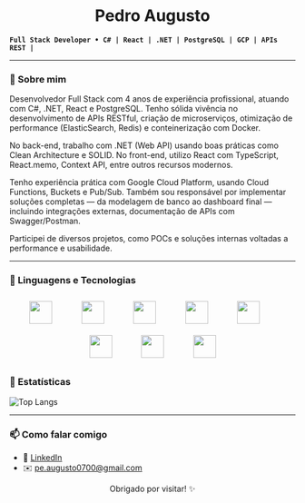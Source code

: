 <h1 align="center">Pedro Augusto</h1>
 
 **`Full Stack Developer • C# | React | .NET | PostgreSQL | GCP | APIs REST |`**

<link rel="stylesheet" type='text/css' href="https://cdn.jsdelivr.net/gh/devicons/devicon@latest/devicon.min.css" />

---

### 🧠 Sobre mim

Desenvolvedor Full Stack com 4 anos de experiência profissional, atuando com C#, .NET, React e PostgreSQL. Tenho sólida vivência no desenvolvimento de APIs RESTful, criação de microserviços, otimização de performance (ElasticSearch, Redis) e conteinerização com Docker.

No back-end, trabalho com .NET (Web API) usando boas práticas como Clean Architecture e SOLID. No front-end, utilizo React com TypeScript, React.memo, Context API, entre outros recursos modernos.

Tenho experiência prática com Google Cloud Platform, usando Cloud Functions, Buckets e Pub/Sub. Também sou responsável por implementar soluções completas — da modelagem de banco ao dashboard final — incluindo integrações externas, documentação de APIs com Swagger/Postman.

Participei de diversos projetos, como POCs e soluções internas voltadas a performance e usabilidade.

---

### 🧰 Linguagens e Tecnologias

<p align="center">
  <img src="https://cdn.jsdelivr.net/gh/devicons/devicon/icons/csharp/csharp-original.svg" width="40" height="40" style="margin: 10px;" />
  &nbsp;&nbsp;&nbsp;&nbsp;&nbsp;&nbsp;
  <img src="https://cdn.jsdelivr.net/gh/devicons/devicon/icons/dotnetcore/dotnetcore-original.svg" width="40" height="40" style="margin: 10px;" />
  &nbsp;&nbsp;&nbsp;&nbsp;&nbsp;&nbsp;
  <img src="https://cdn.jsdelivr.net/gh/devicons/devicon/icons/postgresql/postgresql-original.svg" width="40" height="40" style="margin: 10px;" />
  &nbsp;&nbsp;&nbsp;&nbsp;&nbsp;&nbsp;
  <img src="https://cdn.jsdelivr.net/gh/devicons/devicon/icons/react/react-original.svg" width="40" height="40" style="margin: 10px;" />
  &nbsp;&nbsp;&nbsp;&nbsp;&nbsp;&nbsp;
  <img src="https://cdn.jsdelivr.net/gh/devicons/devicon/icons/typescript/typescript-original.svg" width="40" height="40" style="margin: 10px;" />
  &nbsp;&nbsp;&nbsp;&nbsp;&nbsp;&nbsp;
  <img src="https://cdn.jsdelivr.net/gh/devicons/devicon/icons/javascript/javascript-original.svg" width="40" height="40" style="margin: 10px;" />
  &nbsp;&nbsp;&nbsp;&nbsp;&nbsp;&nbsp;
  <img src="https://cdn.jsdelivr.net/gh/devicons/devicon/icons/git/git-original.svg" width="40" height="40" style="margin: 10px;" />
  &nbsp;&nbsp;&nbsp;&nbsp;&nbsp;&nbsp;
  <img src="https://cdn.jsdelivr.net/gh/devicons/devicon/icons/googlecloud/googlecloud-original.svg" width="40" height="40" style="margin: 10px;" />
</p>


### 🧰 Estatísticas
![Top Langs](https://github-readme-stats.vercel.app/api/top-langs/?username=PeedroAugusto&layout=compact&theme=transparent&hide_border=true&custom_title=Tecnologias)


---
### 📫 Como falar comigo

- 💼 [LinkedIn](https://www.linkedin.com/in/pedroaugusto-dev/)
- ✉️ pe.augusto0700@gmail.com

<p align="center">
  Obrigado por visitar! ✨
</p>
